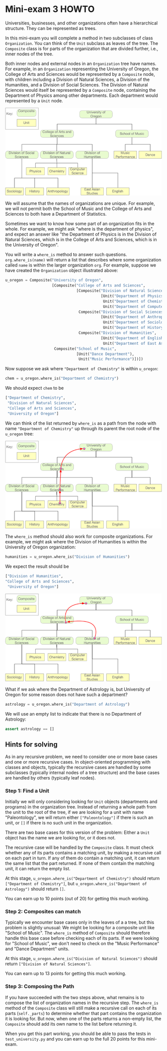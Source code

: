 # Mini-exam 3 HOWTO

Universities, businesses, and other organizations 
often have a hierarchical structure.  They can
be represented as trees.

In this mini-exam you will complete a method in two subclasses
of class `Organization`.   You can think of the `Unit` subclass
as leaves of the tree.  The `Composite` class is for parts of
the organization that are divided further, i.e., inner nodes of
the tree.  

Both inner nodes and external nodes in an `Organization` tree
have names.  For example, in an `Organization` representing
the University of Oregon, the College of Arts and Sciences would
be represented by a `Composite` node, with children including
a Division of Natural Sciences, a Division of the Humanities,
and a Division of Social Sciences.  The Division of Natural Sciences
would itself be represented by a `Composite` node, containing the 
Department of
Physics among other departments.  Each department would
represented by a `Unit` node. 

![(Parts of) a university organization](img/university-org.png)

We will assume that the names of organizations are unique. 
For example, we will not permit both the School of Music and the 
College of Arts and Sciences to both have a Department of Statistics. 

Sometimes we want to know how some part of an organization fits
in the whole.  For example, we might ask "where is the 
department of physics", and expect an answer like "the Department
of Physics is in the Division of Natural Sciences, which is 
in the College of Arts and Sciences, which is in
the University of Oregon".  

You will write a `where_is` method to answer such questions.   `org.where_is(name)` will return a list that describes where 
some organization called `name` is within the larger organization
`org`.  For example, suppose we have created the `Organization`
object illustrated above: 

```python
u_oregon = Composite("University of Oregon",
                     [Composite("College of Arts and Sciences",
                                [Composite("Division of Natural Sciences",
                                           [Unit("Department of Physics"),
                                            Unit("Department of Chemistry"),
                                            Unit("Department of Computer Science")]),
                                 Composite("Division of Social Sciences",
                                           [Unit("Department of Anthropology"),
                                            Unit("Department of Sociology"),
                                            Unit("Department of History")]),
                                 Composite("Division of Humanities",
                                           [Unit("Department of English"),
                                            Unit("Department of East Asian Languages")])]),
                      Composite("School of Music",
                                [Unit("Dance Department"),
                                 Unit("Music Performance")])])
```
Now suppose we ask where `"Department of Chemistry"` is within
`u_oregon`:

```python
chem = u_oregon.where_is("Department of Chemistry")
```

We should expect `chem` to be 

```python
["Department of Chemistry", 
 "Division of Natural Sciences",
 "College of Arts and Sciences", 
 "University of Oregon"]
```

We can think of the list returned by `where_is` as a path from
the node with name `"Department of Chemistry"` up through its parent
the root node of the `u_oregon` tree: 

![Path from "Department of Chemistry" to the root node](img/chem-path.png)

The `where_is` method should also work for composite organizations.
For example, we might ask where the Division of Humanities is within
the University of Oregon organization: 

```python
humanities = u_oregon.where_is("Division of Humanities")
```

We expect the result should be 

```python
["Division of Humanities", 
"College of Arts and Sciences", 
 "University of Oregon"]
```

![Where humanities are](img/humanities-path.png)

What if we ask where the Department of Astrology is, but 
University of Oregon for some reason does not have such a 
department?

```python
astrology = u_oregon.where_is("Department of Astrology")
```
We will use an empty list to indicate that there is no
Department of Astrology: 

```python
assert astrology == []
```

## Hints for solving

As in any recursive problem, we need to consider one or more
base cases and one or more recursive cases.  In object-oriented
programming with classes and objects, typically the recursive
cases are handled by some subclasses (typically internal
nodes of a tree structure) and the base 
cases are handled by others (typically leaf nodes). 

### Step 1: Find a Unit

Initially we will only considering looking for `Unit`
objects (departments and programs) in the organization
tree.  Instead of returning a whole path from the
unit to the root of the tree, if we are looking for
a unit with name "Paleontology", we will return either
`["Paleontology"]` if there is such an unit, or
`[]` if there is no such unit in the organization.

There are two base cases for this version of the problem: 
Either a `Unit` object has the name we are looking for, 
or it does not.  

The recursive case will be handled by the `Composite` class.
It must check whether any of its parts contains a matching
unit, by making a recursive call on each part in turn.  If
any of them do contain a matching unit, it can return the same
list that the part returned.  If none of them contain
the matching unit, it can return the empty list. 

At this stage, `u_oregon.where_is("Department of Chemistry")`
should return `["Department of Chemistry"]`, but 
`u_oregon.where_is("Department of Astrology")` should
return `[]`. 

You can earn up to 10 points (out of 20) 
for getting this much working. 

### Step 2:  Composites can match

Typically we encounter base cases only in the leaves of a
a tree, but this problem is slightly unusual:  We might be
looking for a composite unit like "School of Music". 
The `where_is` method of `Composite` should therefore handle
this base case before checking each of its parts.  If we
were looking for "School of Music", we don't need to check
on the "Music Performance" and "Dance Department" units. 

At this stage, `u_oregon.where_is("Division of Natural Sciences")`  should return `["Division of Natural Sciences"]`.  

You can earn up to 13 points for getting this much working. 

### Step 3: Composing the Path

If you have succeeded with the two steps above, what remains
is to compose the list of organization names in the
recursive step.   The `where_is` method of the `Composite`
class will still make a recursive call on each of its parts
(`self._parts`) to determine whether that part contains the
organization it is looking for. But now, when one of the parts
returns a non-empty list, the `Composite` should add its own
name to the list before returning it. 

When you get this part working, you should be able to pass the tests
in `test_university.py` and you can earn up to the full 20 points
for this mini-exam. 




